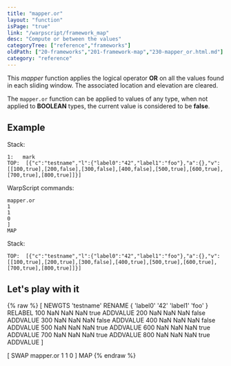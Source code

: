 ```yaml
---
title: "mapper.or"
layout: "function"
isPage: "true"
link: "/warpscript/framework_map"
desc: "Compute or between the values"
categoryTree: ["reference","frameworks"]
oldPath: ["20-frameworks","201-framework-map","230-mapper_or.html.md"]
category: "reference"
---
```


This *mapper* function applies the logical operator **OR** on all the values found in each sliding window. The associated location and elevation are cleared.

The `mapper.or` function can be applied to values of any type, when not applied to **BOOLEAN** types, the current value is considered to be **false**.

## Example ##

Stack:

    1:   mark
    TOP:  [{"c":"testname","l":{"label0":"42","label1":"foo"},"a":{},"v":[[100,true],[200,false],[300,false],[400,false],[500,true],[600,true],[700,true],[800,true]]}]

WarpScript commands:

    mapper.or
    1
    1
    0
    ]
    MAP

Stack: 

    TOP:  [{"c":"testname","l":{"label0":"42","label1":"foo"},"a":{},"v":[[100,true],[200,true],[300,false],[400,true],[500,true],[600,true],[700,true],[800,true]]}]

## Let's play with it ##

{% raw %}
<warp10-warpscript-widget>
[
  NEWGTS 
  'testname'
  RENAME
  { 'label0' '42' 'label1' 'foo' }
  RELABEL
  100  NaN NaN NaN true ADDVALUE
  200  NaN NaN NaN false ADDVALUE
  300  NaN NaN NaN false ADDVALUE
  400  NaN NaN NaN false ADDVALUE
  500  NaN NaN NaN true ADDVALUE
  600  NaN NaN NaN true ADDVALUE
  700  NaN NaN NaN true ADDVALUE
  800  NaN NaN NaN true ADDVALUE
]

[ SWAP mapper.or 1 1 0 ] MAP 
</warp10-warpscript-widget>
{% endraw %}